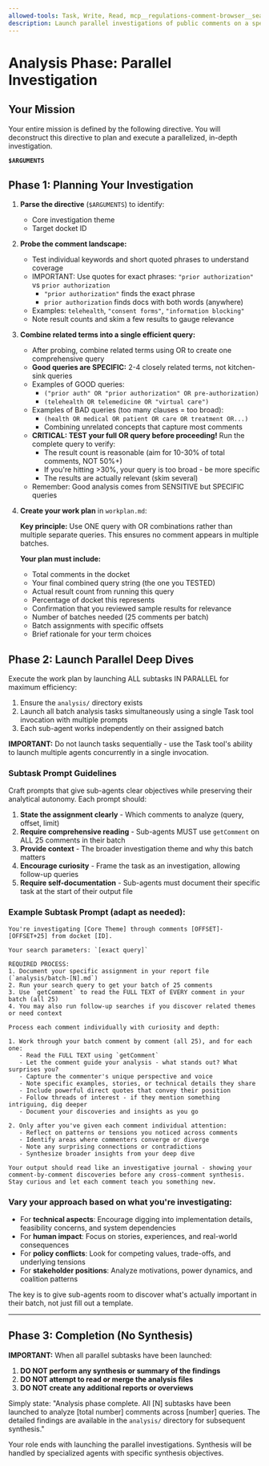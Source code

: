 ```yaml
---
allowed-tools: Task, Write, Read, mcp__regulations-comment-browser__searchComments, mcp__regulations-comment-browser__getComment, mcp__regulations-comment-browser__listThemes, mcp__regulations-comment-browser__getThemeSummary
description: Launch parallel investigations of public comments on a specific theme
---
```


# Analysis Phase: Parallel Investigation

## Your Mission

Your entire mission is defined by the following directive. You will deconstruct this directive to plan and execute a parallelized, in-depth investigation.

**`$ARGUMENTS`**

## Phase 1: Planning Your Investigation

1. **Parse the directive** (`$ARGUMENTS`) to identify:
   - Core investigation theme
   - Target docket ID

2. **Probe the comment landscape:**
   - Test individual keywords and short quoted phrases to understand coverage
   - IMPORTANT: Use quotes for exact phrases: `"prior authorization"` vs `prior authorization`
     - `"prior authorization"` finds the exact phrase
     - `prior authorization` finds docs with both words (anywhere)
   - Examples: `telehealth`, `"consent forms"`, `"information blocking"`
   - Note result counts and skim a few results to gauge relevance

3. **Combine related terms into a single efficient query:**
   - After probing, combine related terms using OR to create one comprehensive query
   - **Good queries are SPECIFIC:** 2-4 closely related terms, not kitchen-sink queries
   - Examples of GOOD queries:
     - `("prior auth" OR "prior authorization" OR pre-authorization)`
     - `(telehealth OR telemedicine OR "virtual care")`
   - Examples of BAD queries (too many clauses = too broad):
     - `(health OR medical OR patient OR care OR treatment OR...)`
     - Combining unrelated concepts that capture most comments
   - **CRITICAL: TEST your full OR query before proceeding!** Run the complete query to verify:
     - The result count is reasonable (aim for 10-30% of total comments, NOT 50%+)
     - If you're hitting >30%, your query is too broad - be more specific
     - The results are actually relevant (skim several)
   - Remember: Good analysis comes from SENSITIVE but SPECIFIC queries

4. **Create your work plan** in `workplan.md`:

   **Key principle:** Use ONE query with OR combinations rather than multiple separate queries. This ensures no comment appears in multiple batches.

   **Your plan must include:**
   - Total comments in the docket
   - Your final combined query string (the one you TESTED)
   - Actual result count from running this query
   - Percentage of docket this represents
   - Confirmation that you reviewed sample results for relevance
   - Number of batches needed (25 comments per batch)
   - Batch assignments with specific offsets
   - Brief rationale for your term choices

## Phase 2: Launch Parallel Deep Dives

Execute the work plan by launching ALL subtasks IN PARALLEL for maximum efficiency:

1. Ensure the `analysis/` directory exists
2. Launch all batch analysis tasks simultaneously using a single Task tool invocation with multiple prompts
3. Each sub-agent works independently on their assigned batch

**IMPORTANT:** Do not launch tasks sequentially - use the Task tool's ability to launch multiple agents concurrently in a single invocation.

### **Subtask Prompt Guidelines**

Craft prompts that give sub-agents clear objectives while preserving their analytical autonomy. Each prompt should:

1. **State the assignment clearly** - Which comments to analyze (query, offset, limit)
2. **Require comprehensive reading** - Sub-agents MUST use `getComment` on ALL 25 comments in their batch
3. **Provide context** - The broader investigation theme and why this batch matters
4. **Encourage curiosity** - Frame the task as an investigation, allowing follow-up queries
5. **Require self-documentation** - Sub-agents must document their specific task at the start of their output file

### **Example Subtask Prompt (adapt as needed):**

```
You're investigating [Core Theme] through comments [OFFSET]-[OFFSET+25] from docket [ID].

Your search parameters: `[exact query]`

REQUIRED PROCESS:
1. Document your specific assignment in your report file (`analysis/batch-[N].md`)
2. Run your search query to get your batch of 25 comments
3. Use `getComment` to read the FULL TEXT of EVERY comment in your batch (all 25)
4. You may also run follow-up searches if you discover related themes or need context

Process each comment individually with curiosity and depth:

1. Work through your batch comment by comment (all 25), and for each one:
   - Read the FULL TEXT using `getComment`
   - Let the comment guide your analysis - what stands out? What surprises you?
   - Capture the commenter's unique perspective and voice
   - Note specific examples, stories, or technical details they share
   - Include powerful direct quotes that convey their position
   - Follow threads of interest - if they mention something intriguing, dig deeper
   - Document your discoveries and insights as you go

2. Only after you've given each comment individual attention:
   - Reflect on patterns or tensions you noticed across comments
   - Identify areas where commenters converge or diverge
   - Note any surprising connections or contradictions
   - Synthesize broader insights from your deep dive

Your output should read like an investigative journal - showing your comment-by-comment discoveries before any cross-comment synthesis. Stay curious and let each comment teach you something new.
```

### **Vary your approach based on what you're investigating:**

- For **technical aspects**: Encourage digging into implementation details, feasibility concerns, and system dependencies
- For **human impact**: Focus on stories, experiences, and real-world consequences  
- For **policy conflicts**: Look for competing values, trade-offs, and underlying tensions
- For **stakeholder positions**: Analyze motivations, power dynamics, and coalition patterns

The key is to give sub-agents room to discover what's actually important in their batch, not just fill out a template.

---

## Phase 3: Completion (No Synthesis)

**IMPORTANT:** When all parallel subtasks have been launched:

1. **DO NOT perform any synthesis or summary of the findings**
2. **DO NOT attempt to read or merge the analysis files**
3. **DO NOT create any additional reports or overviews**

Simply state: "Analysis phase complete. All [N] subtasks have been launched to analyze [total number] comments across [number] queries. The detailed findings are available in the `analysis/` directory for subsequent synthesis."

Your role ends with launching the parallel investigations. Synthesis will be handled by specialized agents with specific synthesis objectives.
